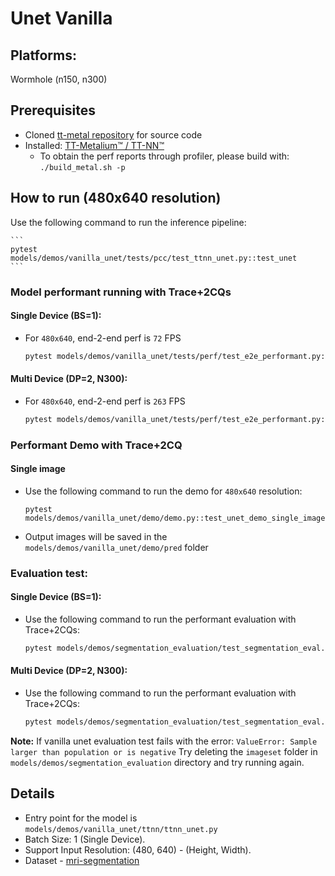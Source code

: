 # Unet Vanilla

## Platforms:
Wormhole (n150, n300)

## Prerequisites
- Cloned [tt-metal repository](https://github.com/tenstorrent/tt-metal) for source code
- Installed: [TT-Metalium™ / TT-NN™](https://github.com/tenstorrent/tt-metal/blob/main/INSTALLING.md)
   - To obtain the perf reports through profiler, please build with: `./build_metal.sh -p`


## How to run (480x640 resolution)

Use the following command to run the inference pipeline:

    ```
    pytest models/demos/vanilla_unet/tests/pcc/test_ttnn_unet.py::test_unet
    ```

### Model performant running with Trace+2CQs
#### Single Device (BS=1):

- For `480x640`, end-2-end perf is `72` FPS

    ```sh
    pytest models/demos/vanilla_unet/tests/perf/test_e2e_performant.py::test_e2e_performant
    ```

#### Multi Device (DP=2, N300):

- For `480x640`, end-2-end perf is `263` FPS

    ```sh
    pytest models/demos/vanilla_unet/tests/perf/test_e2e_performant.py::test_e2e_performant_dp
    ```

### Performant Demo with Trace+2CQ

#### Single image
- Use the following command to run the demo for `480x640` resolution:

    ```
    pytest models/demos/vanilla_unet/demo/demo.py::test_unet_demo_single_image
    ```

- Output images will be saved in the `models/demos/vanilla_unet/demo/pred` folder


### Evaluation test:

#### Single Device (BS=1):

- Use the following command to run the performant evaluation with Trace+2CQs:

    ```sh
    pytest models/demos/segmentation_evaluation/test_segmentation_eval.py::test_vanilla_unet
    ```

#### Multi Device (DP=2, N300):

- Use the following command to run the performant evaluation with Trace+2CQs:

    ```sh
    pytest models/demos/segmentation_evaluation/test_segmentation_eval.py::test_vanilla_unet_dp
    ```

**Note:** If vanilla unet evaluation test fails with the error: `ValueError: Sample larger than population or is negative`
Try deleting the `imageset` folder in `models/demos/segmentation_evaluation` directory and try running again.


## Details
- Entry point for the model is `models/demos/vanilla_unet/ttnn/ttnn_unet.py`
- Batch Size: 1 (Single Device).
- Support Input Resolution: (480, 640) - (Height, Width).
- Dataset - [mri-segmentation](https://www.kaggle.com/datasets/mateuszbuda/lgg-mri-segmentation)
